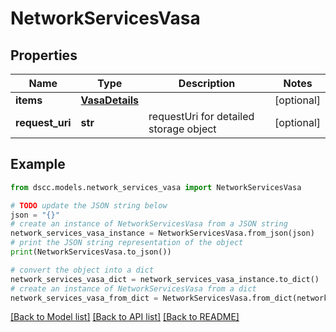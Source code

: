 # NetworkServicesVasa


## Properties

Name | Type | Description | Notes
------------ | ------------- | ------------- | -------------
**items** | [**VasaDetails**](VasaDetails.md) |  | [optional] 
**request_uri** | **str** | requestUri for detailed storage object        | [optional] 

## Example

```python
from dscc.models.network_services_vasa import NetworkServicesVasa

# TODO update the JSON string below
json = "{}"
# create an instance of NetworkServicesVasa from a JSON string
network_services_vasa_instance = NetworkServicesVasa.from_json(json)
# print the JSON string representation of the object
print(NetworkServicesVasa.to_json())

# convert the object into a dict
network_services_vasa_dict = network_services_vasa_instance.to_dict()
# create an instance of NetworkServicesVasa from a dict
network_services_vasa_from_dict = NetworkServicesVasa.from_dict(network_services_vasa_dict)
```
[[Back to Model list]](../README.md#documentation-for-models) [[Back to API list]](../README.md#documentation-for-api-endpoints) [[Back to README]](../README.md)


